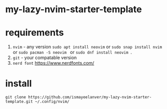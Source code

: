 # my-lazy-nvim-starter-template

# requirements
1. `nvim` - any version ``` sudo apt install neovim ``` or ``` sudo snap install nvim ``` or ```sudo pacman -S neovim ``` or ```sudo dnf install neovim ```.
2. `git` - your compatable version
3. `nerd font` <https://www.nerdfonts.com/>
# install
```
git clone https://github.com/ismayeelanver/my-lazy-nvim-starter-template.git ~/.config/nvim/
```
